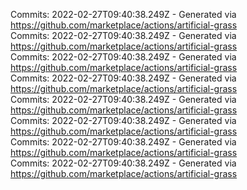 Commits: 2022-02-27T09:40:38.249Z - Generated via https://github.com/marketplace/actions/artificial-grass
<br>
Commits: 2022-02-27T09:40:38.249Z - Generated via https://github.com/marketplace/actions/artificial-grass
<br>
Commits: 2022-02-27T09:40:38.249Z - Generated via https://github.com/marketplace/actions/artificial-grass
<br>
Commits: 2022-02-27T09:40:38.249Z - Generated via https://github.com/marketplace/actions/artificial-grass
<br>
Commits: 2022-02-27T09:40:38.249Z - Generated via https://github.com/marketplace/actions/artificial-grass
<br>
Commits: 2022-02-27T09:40:38.249Z - Generated via https://github.com/marketplace/actions/artificial-grass
<br>
Commits: 2022-02-27T09:40:38.249Z - Generated via https://github.com/marketplace/actions/artificial-grass
<br>
Commits: 2022-02-27T09:40:38.249Z - Generated via https://github.com/marketplace/actions/artificial-grass
<br>
